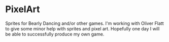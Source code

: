 # PixelArt
Sprites for Bearly Dancing and/or other games.
I'm working with Oliver Flatt to give some minor help with sprites and pixel art.
Hopefully one day I will be able to successfully produce my own game.
